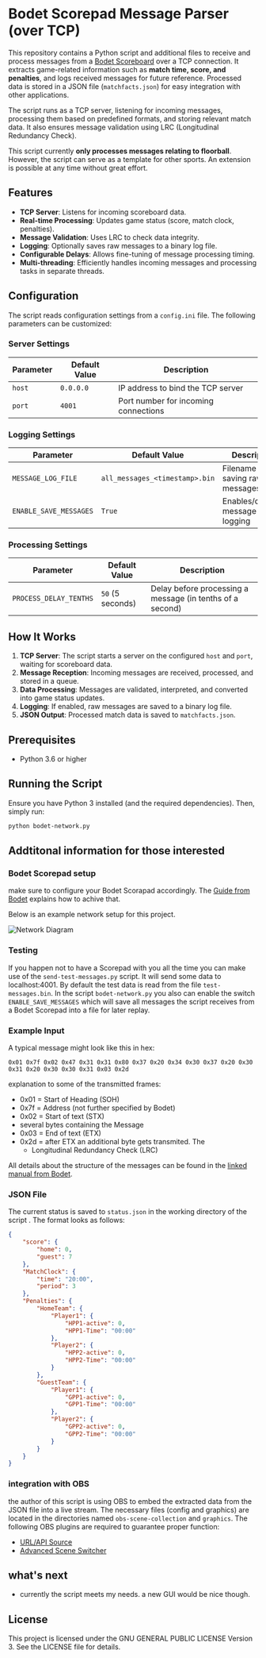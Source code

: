 # Bodet Scorepad Message Parser (over TCP) 

This repository contains a Python script and additional files to receive and process messages from a [Bodet Scoreboard](https://www.bodet-sport.com/products/sports-display-control/control-keyboard.html) over a TCP connection. It extracts game-related information such as **match time, score, and penalties**, and logs received messages for future reference. Processed data is stored in a JSON file (`matchfacts.json`) for easy integration with other applications.

The script runs as a TCP server, listening for incoming messages, processing them based on predefined formats, and storing relevant match data. It also ensures message validation using LRC (Longitudinal Redundancy Check).

This script currently **only processes messages relating to floorball**. However, the script can serve as a template for other sports. An extension is possible at any time without great effort.

## Features

- **TCP Server**: Listens for incoming scoreboard data.
- **Real-time Processing**: Updates game status (score, match clock, penalties).
- **Message Validation**: Uses LRC to check data integrity.
- **Logging**: Optionally saves raw messages to a binary log file.
- **Configurable Delays**: Allows fine-tuning of message processing timing.
- **Multi-threading**: Efficiently handles incoming messages and processing tasks in separate threads.

## Configuration

The script reads configuration settings from a `config.ini` file. The following parameters can be customized:

### **Server Settings**
| Parameter | Default Value | Description |
|-----------|--------------|-------------|
| `host` | `0.0.0.0` | IP address to bind the TCP server |
| `port` | `4001` | Port number for incoming connections |

### **Logging Settings**
| Parameter | Default Value | Description |
|-----------|--------------|-------------|
| `MESSAGE_LOG_FILE` | `all_messages_<timestamp>.bin` | Filename for saving raw messages |
| `ENABLE_SAVE_MESSAGES` | `True` | Enables/disables message logging |

### **Processing Settings**
| Parameter | Default Value | Description |
|-----------|--------------|-------------|
| `PROCESS_DELAY_TENTHS` | `50` (5 seconds) | Delay before processing a message (in tenths of a second) |

## How It Works

1. **TCP Server**: The script starts a server on the configured `host` and `port`, waiting for scoreboard data.
2. **Message Reception**: Incoming messages are received, processed, and stored in a queue.
3. **Data Processing**: Messages are validated, interpreted, and converted into game status updates.
4. **Logging**: If enabled, raw messages are saved to a binary log file.
5. **JSON Output**: Processed match data is saved to `matchfacts.json`.

## Prerequisites

- Python 3.6 or higher


## Running the Script

Ensure you have Python 3 installed (and the required dependencies). Then, simply run:

```sh
python bodet-network.py
```



## Addtitonal information for those interested

### Bodet Scorepad setup

make sure to configure your Bodet Scorapad accordingly. 
The [Guide from Bodet](https://static.bodet-sport.com/images/stories/EN/support/Pdfs/manuals/Scorepad/608264-Network%20output%20and%20protocols-Scorepad.pdf) explains how to achive that.

Below is an example network setup for this project.

![Network Diagram](https://github.com/christoph-ernst/bodet-scorepad-parser/blob/main/graphics/network-example.png)

### Testing
If you happen not to have a Scorepad with you all the time you can make use of the `send-test-messages.py` script. 
It will send some data to localhost:4001. By default the test data is read from the file `test-messages.bin`. 
In the script `bodet-network.py`  you also can enable the switch `ENABLE_SAVE_MESSAGES` which will save all messages the script receives from a Bodet Scorepad into a file for later replay.  


### Example Input

A typical message might look like this in hex:
```
0x01 0x7f 0x02 0x47 0x31 0x31 0x80 0x37 0x20 0x34 0x30 0x37 0x20 0x30 0x31 0x20 0x30 0x30 0x31 0x03 0x2d

```

explanation to some of the transmitted frames: 
- 0x01 = Start of Heading (SOH) 
- 0x7f = Address (not further specified by Bodet) 
- 0x02 = Start of text (STX)
- several bytes containing the Message
- 0x03 = End of text (ETX) 
- 0x2d = after ETX an additional byte gets transmited. The
  - Longitudinal Redundancy Check (LRC)

All details about the structure of the messages can be found in the [linked manual from Bodet](https://static.bodet-sport.com/images/stories/EN/support/Pdfs/manuals/Scorepad/608264-Network%20output%20and%20protocols-Scorepad.pdf). 


### JSON File
The current status is saved to `status.json` in the working directory of the script . 
The format looks as follows: 
```json
{
    "score": {
        "home": 0,
        "guest": 7
    },
    "MatchClock": {
        "time": "20:00",
        "period": 3
    },
    "Penalties": {
        "HomeTeam": {
            "Player1": {
                "HPP1-active": 0,
                "HPP1-Time": "00:00"
            },
            "Player2": {
                "HPP2-active": 0,
                "HPP2-Time": "00:00"
            }
        },
        "GuestTeam": {
            "Player1": {
                "GPP1-active": 0,
                "GPP1-Time": "00:00"
            },
            "Player2": {
                "GPP2-active": 0,
                "GPP2-Time": "00:00"
            }
        }
    }
}

```
### integration with OBS

the author of this script is using OBS to embed the extracted data from the JSON file into a live stream. 
The necessary files (config and graphics) are located in the directories named `obs-scene-collection` and `graphics`. 
The following OBS plugins are required to guarantee proper function: 
- [URL/API Source](https://github.com/locaal-ai/obs-urlsource)
- [Advanced Scene Switcher](https://github.com/WarmUpTill/SceneSwitcher)

## what's next
- currently the script meets my needs. a new GUI would be nice though.
  
## License
This project is licensed under the GNU GENERAL PUBLIC LICENSE Version 3. See the LICENSE file for details.

